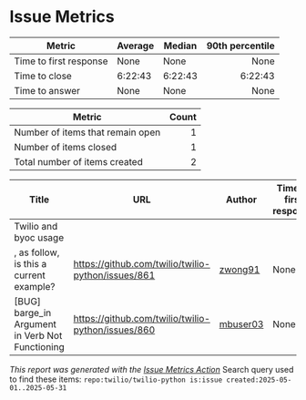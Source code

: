 # Issue Metrics

| Metric | Average | Median | 90th percentile |
| --- | --- | --- | ---: |
| Time to first response | None | None | None |
| Time to close | 6:22:43 | 6:22:43 | 6:22:43 |
| Time to answer | None | None | None |

| Metric | Count |
| --- | ---: |
| Number of items that remain open | 1 |
| Number of items closed | 1 |
| Total number of items created | 2 |

| Title | URL | Author | Time to first response | Time to close | Time to answer |
| --- | --- | --- | --- | --- | --- |
| Twilio and byoc usage
, as follow, is this a current example? | https://github.com/twilio/twilio-python/issues/861 | [zwong91](https://github.com/zwong91) | None | 6:22:43 | None |
| [BUG] barge_in Argument in <Gather> Verb Not Functioning | https://github.com/twilio/twilio-python/issues/860 | [mbuser03](https://github.com/mbuser03) | None | None | None |

_This report was generated with the [Issue Metrics Action](https://github.com/github/issue-metrics)_
Search query used to find these items: `repo:twilio/twilio-python is:issue created:2025-05-01..2025-05-31`
